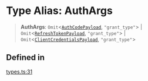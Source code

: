 # Type Alias: AuthArgs

> **AuthArgs**: `Omit`\<[`AuthCodePayload`](/docs/packages/SDK/interfaces/AuthCodePayload.md), `"grant_type"`\> \| `Omit`\<[`RefreshTokenPayload`](/docs/packages/SDK/interfaces/RefreshTokenPayload.md), `"grant_type"`\> \| `Omit`\<[`ClientCredentialsPayload`](/docs/packages/SDK/interfaces/ClientCredentialsPayload.md), `"grant_type"`\>

## Defined in

[types.ts:31](https://github.com/monerium/js-monorepo/blob/main/packages/sdk/src/types.ts#L31)
